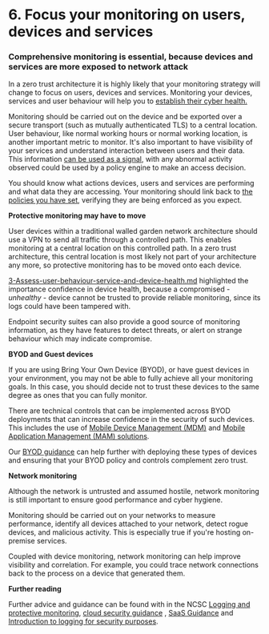 # 6. Focus your monitoring on users, devices and services

### Comprehensive monitoring is essential, because devices and services are more exposed to network attack

In a zero trust architecture it is highly likely that your monitoring strategy will change to focus on users, devices and services. Monitoring your devices, services and user behaviour will help you to [establish their cyber health.](3-Assess-user-behaviour-service-and-device-health.md)

Monitoring should be carried out on the device and be exported over a secure transport (such as mutually authenticated TLS) to a central location. User behaviour, like normal working hours or normal working location, is another important metric to monitor. It\'s also important to have visibility of your services and understand interaction between users and their data. This information [can be used as a signal](4-Use-policies-to-authorise-requests.md), with any abnormal activity observed could be used by a policy engine to make an access decision.

You should know what actions devices, users and services are performing and what data they are accessing. Your monitoring should link back to [the policies you have set](4-Use-policies-to-authorise-requests.md), verifying they are being enforced as you expect.

**Protective monitoring may have to move**

User devices within a traditional walled garden network architecture should use a VPN to send all traffic through a controlled path. This enables monitoring at a central location on this controlled path. In a zero trust architecture, this central location is most likely not part of your architecture any more, so protective monitoring has to be moved onto each device.

[3-Assess-user-behaviour-service-and-device-health.md](3-Assess-user-behaviour-service-and-device-health.md) highlighted the importance confidence in device health, because a compromised - *unhealthy* - device cannot be trusted to provide reliable monitoring, since its logs could have been tampered with.

Endpoint security suites can also provide a good source of monitoring information, as they have features to detect threats, or alert on strange behaviour which may indicate compromise.

**BYOD and Guest devices**

If you are using Bring Your Own Device (BYOD), or have guest devices in your environment, you may not be able to fully achieve all your monitoring goals. In this case, you should decide not to trust these devices to the same degree as ones that you can fully monitor.

There are technical controls that can be implemented across BYOD deployments that can increase confidence in the security of such devices. This includes the use of [Mobile Device Management (MDM)](https://www.ncsc.gov.uk/collection/mobile-device-guidance/choosing-and-using-mobile-device-management-services) and [Mobile Application Management (MAM) solutions](https://en.wikipedia.org/wiki/Mobile_application_management).

Our [BYOD guidance](https://www.ncsc.gov.uk/collection/mobile-device-guidance/bring-your-own-device) can help further with deploying these types of devices and ensuring that your BYOD policy and controls complement zero trust.

**Network monitoring**

Although the network is untrusted and assumed hostile, network monitoring is still important to ensure good performance and cyber hygiene.

Monitoring should be carried out on your networks to measure performance, identify all devices attached to your network, detect rogue devices, and malicious activity. This is especially true if you\'re hosting on-premise services.

Coupled with device monitoring, network monitoring can help improve visibility and correlation. For example, you could trace network connections back to the process on a device that generated them.

**Further reading**

Further advice and guidance can be found with in the NCSC [Logging and protective monitoring](https://www.ncsc.gov.uk/collection/mobile-device-guidance/logging-and-protective-monitoring), [cloud security guidance](https://www.ncsc.gov.uk/collection/cloud-security/implementing-the-cloud-security-principles/audit-information-for-users) , [SaaS Guidance](https://www.ncsc.gov.uk/collection/saas-security/understanding-saas-security) and [Introduction to logging for security purposes](https://www.ncsc.gov.uk/guidance/introduction-logging-security-purposes).
